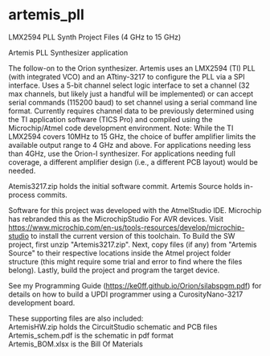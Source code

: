 # artemis_pll
LMX2594 PLL Synth Project Files (4 GHz to 15 GHz)

Artemis PLL Synthesizer application

The follow-on to the Orion synthesizer.  Artemis uses an LMX2594 (TI) PLL (with integrated VCO) and an ATtiny-3217 to configure the PLL via a SPI interface. Uses a 5-bit channel select logic interface to set a channel (32 max channels, but likely just a handful will be implemented) or can accept serial commands (115200 baud) to set channel using a serial command line format. Currently requires channel data to be previously determined using the TI application software (TICS Pro) and compiled using the Microchip/Atmel code development environment.
Note: While the TI LMX2594 covers 10MHz to 15 GHz, the choice of buffer amplifier limits the available output range to 4 GHz and above.  For applications needing less than 4GHz, use the Orion-I synthesizer.  For applications needing full coverage, a different amplifier design (i.e., a different PCB layout) would be needed.

Atemis3217.zip holds the initial software commit.
Artemis Source holds in-process commits.

Software for this project was developed with the AtmelStudio IDE.  Microchip has rebranded this as the MicrochipStudio For AVR devices.  Visit https://www.microchip.com/en-us/tools-resources/develop/microchip-studio to install the current version of this toolchain.  To Build the SW project, first unzip "Artemis3217.zip".  Next, copy files (if any) from "Artemis Source" to their respective locations inside the Atmel project folder structure (this might require some trial and error to find where the files belong).
Lastly, build the project and program the target device.

See my Programming Guide (https://ke0ff.github.io/Orion/silabspgm.pdf) for details on how to build a UPDI programmer using a CurosityNano-3217 development board.

These supporting files are also included:</br>
ArtemisHW.zip holds the CircuitStudio schematic and PCB files</br>
Artemis_schem.pdf is the schematic in pdf format</br>
Artemis_BOM.xlsx is the Bill Of Materials</br>
